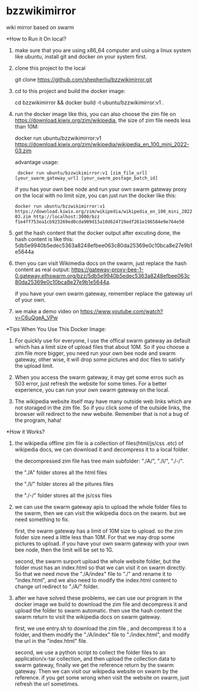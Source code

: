 # bzzwikimirror
wiki mirror based on swarm

*How to Run it On local?

1. make sure that you are using x86_64 computer and using a linux system like ubuntu, install git and docker on your system first.

2. clone this project to the local

    git clone https://github.com/shepherliu/bzzwikimirror.git

3. cd to this project and build the docker image: 
   
    cd bzzwikimirror && docker build -t ubuntu/bzzwikimirror:v1 .

3. run the docker image like this, you can also choose the zim file on https://download.kiwix.org/zim/wikipedia, the size of zim file needs less than 10M: 

    docker run ubuntu/bzzwikimirror:v1 https://download.kiwix.org/zim/wikipedia/wikipedia_en_100_mini_2022-03.zim
    
    advantage usage:  
    
        docker run ubuntu/bzzwikimirror:v1 [zim_file_url] [your_swarm_gateway_url] [your_swarm_postage_batch_id]
    
    if you has your own bee node and run your own swarm gateway proxy on the local with no limit size, you can just run the docker like this:
    
       docker run ubuntu/bzzwikimirror:v1 https://download.kiwix.org/zim/wikipedia/wikipedia_en_100_mini_2022-03.zim http://localhost:3000/bzz f1e4ff753ea1cb923269ed0cda909d13a10d624719edf261e196584e9e764e50   

4. get the hash content that the docker output after excuting done, the hash content is like this: 5db5e9940b5edec5363a8248efbee063c80da25369e0c10bca8e27e9b1e5644a

5. then you can visit Wikimedia docs on the swarm, just replace the hash content as real output: https://gateway-proxy-bee-1-0.gateway.ethswarm.org/bzz/5db5e9940b5edec5363a8248efbee063c80da25369e0c10bca8e27e9b1e5644a.

   if you have your own swarm gateway, remember replace the gateway url of your own.

6. we make a demo video on  https://www.youtube.com/watch?v=C6uQgeA_VPw

*Tips When You Use This Docker Image:
   
   1. For quickly use for everyone, I use the offical swarm gateway as default which has a limit size of upload files that about 10M. So if you choose a zim file more bigger, you need run your own bee node and swarm gateway, other wise, it will drop some pictures and doc files to satisfy the upload limit. 
   
   2. When you access the swarm gateway, it may get some erros such as 503 error, just refresh the website for some times. For a better experience, you can run your own swarm gateway on the local.
   
   3. The wikipedia website itself may have many outside web links which are not storaged in the zim file. So if you click some of the outside links, the browser will redirect to the new website. Remember that is not a bug of the program, haha!

*How it Works?

1. the wikipedia offline zim file is a collection of files(html/js/css .etc) of wikipedia docs, we can download it and decompress it to a local folder.

   the decompressed zim file has tree main subfolder: "./A/", "./I/", "./-/". 
  
   the "./A" folder stores all the html files
   
   the "./I/" folder stores all the pitures files
   
   the "./-/" folder stores all the js/css files
   
2. we can use the swarm gateway apis to upload the whole folder files to the swarm, then we can visit the wikipedia docs on the swarm. but we need something to fix.
   
   first, the swarm gateway has a limit of 10M size to upload. so the zim folder size need a little less than 10M. For that we may drop some pictures to upload. if you have your own swarm gateway with your own bee node, then the limit will be set to 1G.
   
   second, the swarm surport upload the whole website folder, but the folder must has an index.html so that we can visit it on swarm directly. So that we need move the "./A/index" file to "./" and rename it to "index.html", and we also need to modify the index.html content to change url redirect to "./A/" folder.
   
3. after we have solved these problems, we can use our program in the docker image we build to download the zim file and decompress it and upload the folder to swarm automatic. then use the hash content the swarm return to visit the wikipedia docs on swarm gateway.

   first, we use entry.sh to download the zim file , and decompress it to a folder, and them modify the "./A/index" file to "./index.html", and modify the url in the "index.html" file.
   
   second, we use a python script to collect the folder files to an application/x-tar collection, and then upload the collection data to swarm gateway, finally we get the reference return by the swarm gateway. Then we can visit our wikipedia website on swarm by the reference. if you get some wrong when visit the website on swarm, just refresh the url sometimes.
